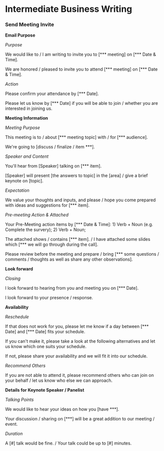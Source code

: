 # Intermediate Business Writing

### Send Meeting Invite

**Email Purpose**

*Purpose*

We would like to / I am writing to invite you to [*** meeting] on [*** Date & Time].

We are honored / pleased to invite you to attend [*** meeting] on [*** Date & Time].

*Action*

Please confirm your attendance by [*** Date].

Please let us know by [*** Date] if you will be able to join / whether you are interested in joining us.

**Meeting Information**

*Meeting Purpose*

This meeting is to / about [*** meeting topic] with / for [*** audience].

We're going to [discuss / finalize / item ***].

*Speaker and Content*

You'll hear from [Speaker] talking on [*** item].

[Speaker] will present [the answers to topic] in the [area] / give a brief keynote on [topic].

*Expectation*

We value your thoughts and inputs, and please / hope you come prepared with ideas and suggestions for [*** item].

*Pre-meeting Action & Attached*

Your Pre-Meeting action items by [*** Date & Time]: 1) Verb + Noun (e.g. Complete the survery); 2) Verb + Noun;

The attached shows / contains [*** item]. / I have attached some slides which [*** we will go through during the call].

Please review before the meeting and prepare / bring [*** some questions / comments / thoughts as well as share any other observations].

**Look forward**

*Closing*

I look forward to hearing from you and meeting you on [*** Date].

I look forward to your presence / response.

**Availability**

*Reschedule*

If that does not work for you, please let me know if a day between [*** Date] and [*** Date] fits your schedule.

If you can't make it, please take a look at the following alternatives and let us know which one suits your schedule.

If not, please share your availability and we will fit it into our schedule.

*Recommend Others*

If you are not able to attend it, please recommend others who can join on your behalf / let us know who else we can approach.

**Details for Keynote Speaker / Panelist**

*Talking Points*

We would like to hear your ideas on how you [have ***].

Your discussion / sharing on [***] will be a great addition to our meeting / event.

*Duration*

A [#] talk would be fine. / Your talk could be up to [#] minutes.
